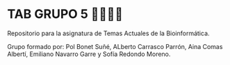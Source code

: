 # TAB GRUPO 5 💃💃💃💃
Repositorio para la asignatura de Temas Actuales de la Bioinformática.

Grupo formado por: Pol Bonet Suñé, ALberto Carrasco Parrón, Aina Comas Albertí, Emiliano Navarro Garre y Sofía Redondo Moreno.
